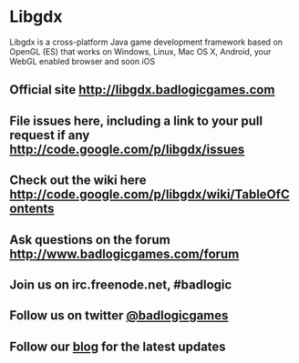 Libgdx
======

Libgdx is a cross-platform Java game development framework based on 
OpenGL (ES) that works on Windows, Linux, Mac OS X, Android, your
WebGL enabled browser and soon iOS

## Official site http://libgdx.badlogicgames.com
## File issues here, including a link to your pull request if any http://code.google.com/p/libgdx/issues
## Check out the wiki here http://code.google.com/p/libgdx/wiki/TableOfContents
## Ask questions on the forum http://www.badlogicgames.com/forum
## Join us on irc.freenode.net, #badlogic
## Follow us on twitter [@badlogicgames](http://www.twitter.com/badlogicgames)
## Follow our [blog](http://www.badlogicgames.com) for the latest updates